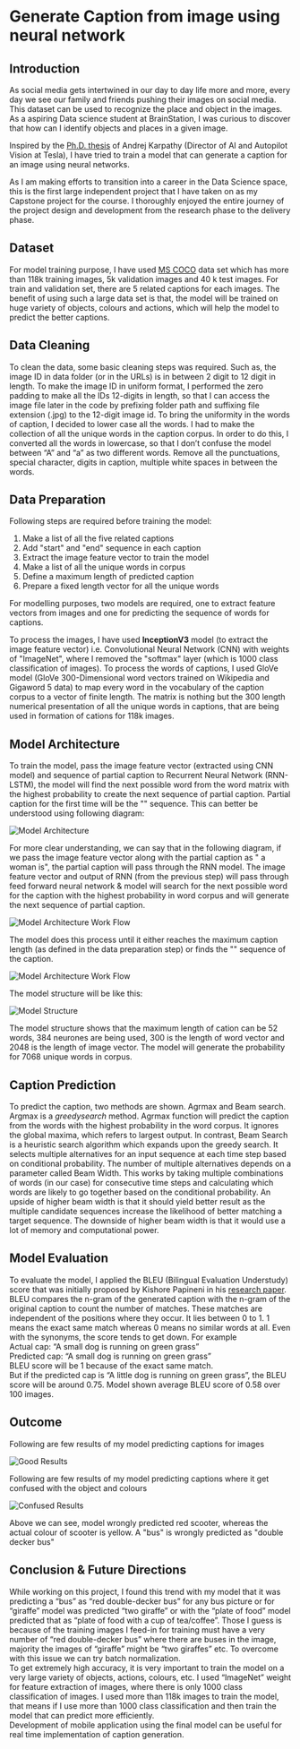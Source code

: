 # Generate Caption from image using neural network

## Introduction <br>

As social media gets intertwined in our day to day life more and more, every day we see our family and friends pushing their images on social media. This dataset can be used to recognize  the place and object in the images. As a aspiring Data science student at BrainStation, I was curious to discover that how can I identify objects and places in a given image. <br>

Inspired by the [Ph.D. thesis](https://cs.stanford.edu/people/karpathy/main.pdf) of Andrej Karpathy (Director of AI and Autopilot Vision at Tesla), I have tried to train a model that can generate a caption for an image using neural networks.<br>

As I am making efforts to transition into a career in the Data Science space, this is the first large independent project that I have taken on as my Capstone project for the course. I thoroughly enjoyed the entire journey of the project design and development from the research phase to the delivery phase.

## Dataset <br>

For model training purpose, I have used [MS COCO](https://cocodataset.org/#download) data set which has more than 118k training images, 5k validation images and 40 k test images. For train and validation set, there are 5 related captions for each images. The benefit of using such a large data set is that, the model will be trained on huge variety of objects, colours and actions, which will help the model to predict the better captions.<br>

## Data Cleaning <br>

To clean the data, some basic cleaning steps was required. Such as, the image ID in data folder (or in the URLs) is in between 2 digit to 12 digit in length. To make the image ID in uniform format, I performed the zero padding to make all the IDs 12-digits in length, so that I can access the image file later in the code by prefixing folder path and suffixing file extension (.jpg) to the 12-digit image id. To bring the uniformity in the words of caption, I decided to lower case all the words. I had to make the collection of all the unique words in the caption corpus. In order to do this, I converted all the words in lowercase, so that I don’t confuse the model between “A” and “a” as two different words. Remove all the punctuations, special character, digits in caption, multiple white spaces in between the words.<br>

## Data Preparation <br>

Following steps are required before training the model:<br>
1. Make a list of all the five related captions
2. Add "start" and "end" sequence in each caption
3. Extract the image feature vector to train the model
4. Make a list of all the unique words in corpus
5. Define a maximum length of predicted caption
6. Prepare a fixed length vector for all the unique words

For modelling purposes, two models are required, one to extract feature vectors from images and one for predicting the sequence of words for captions.

To process the images, I have used **InceptionV3** model (to extract the image feature vector) i.e. Convolutional Neural Network (CNN) with weights of "ImageNet", where I removed the "softmax" layer (which is 1000 class classification of images). To process the words of captions, I used GloVe model (GloVe 300-Dimensional word vectors trained on Wikipedia and Gigaword 5 data) to map every word in the vocabulary of the caption corpus to a vector of finite length. The matrix is nothing but the 300 length numerical presentation of all the unique words in captions, that are being used in formation of cations for 118k images.<br>

## Model Architecture <br>

To train the model, pass the image feature vector (extracted using CNN model) and sequence of partial caption to Recurrent Neural Network (RNN-LSTM), the model will find the next possible word from the word matrix with the highest probability to create the next sequence of partial caption. Partial caption for the first time will be the "<start>" sequence. This can better be understood using following diagram:<br>

![Model Architecture](/images/Screen%20Shot%202020-07-02%20at%207.11.27%20PM.png)

For more clear understanding, we can say that in the following diagram, if we pass the image feature vector along with the partial caption as "<start> a woman is", the partial caption will pass through the RNN model. The image feature vector and output of RNN (from the previous step) will pass through feed forward neural network & model will search for the next possible word for the caption with the highest probability in word corpus and will generate the next sequence of partial caption.<br>

![Model Architecture Work Flow](/images/Screen%20Shot%202020-07-02%20at%207.11.38%20PM.png)

The model does this process until it either reaches the maximum caption length (as defined in the data preparation step) or finds the "<end>" sequence of the caption.<br>

![Model Architecture Work Flow](/images/Screen%20Shot%202020-07-02%20at%207.11.47%20PM.png)

The model structure will be like this:<br>

![Model Structure](/images/download.png)

The model structure shows that the maximum length of cation can be 52 words, 384 neurones are being used, 300 is the length of word vector and 2048 is the length of image vector. The model will generate the probability for 7068 unique words in corpus.<br>

## Caption Prediction <br>

To predict the caption, two methods are shown. Agrmax and Beam search. Argmax is a $greedy search$ method. Agrmax function will predict the caption from the words with the highest probability in the word corpus. It ignores the global maxima, which refers to largest output. In contrast, Beam Search is a heuristic search algorithm which expands upon the greedy search. It selects multiple alternatives for an input sequence at each time step based on conditional probability. The number of multiple alternatives depends on a parameter called Beam Width. This works by taking multiple combinations of words (in our case) for consecutive time steps and calculating which words are likely to go together based on the conditional probability. An upside of higher beam width is that it should yield better result as the multiple candidate sequences increase the likelihood of better matching a target sequence. The downside of higher beam width is that it would use a lot of memory and computational power.

## Model Evaluation <br>

To evaluate the model, I applied the BLEU (Bilingual Evaluation Understudy) score that was initially proposed by Kishore Papineni in his [research paper](https://www.aclweb.org/anthology/P02-1040.pdf). BLEU compares the n-gram of the generated caption with the n-gram of the original caption to count the number of matches. These matches are independent of the positions where they occur. It lies between 0 to 1. 1 means the exact same match whereas 0 means no similar words at all. Even with the synonyms, the score tends to get down. For example<br>
Actual cap: “A small dog is running on green grass”<br>
Predicted cap: “A small dog is running on green grass”<br>
BLEU score will be 1 because of the exact same match.<br>
But if the predicted cap is “A little dog is running on green grass”, the BLEU score will be around 0.75. Model shown average BLEU score of 0.58 over 100 images.<br>

## Outcome <br>
Following are few results of my model predicting captions for images

![Good Results](/images/Screen%20Shot%202020-07-02%20at%207.12.14%20PM.png)

Following are few results of my model predicting captions where it get confused with the object and colours

![Confused Results](/images/Screen%20Shot%202020-07-02%20at%207.12.42%20PM.png)

Above we can see, model wrongly predicted red scooter, whereas the actual colour of scooter is yellow. A "bus" is wrongly predicted as "double decker bus"

## Conclusion & Future Directions <br>

While working on this project, I found this trend with my model that it was predicting a “bus” as “red double-decker bus” for any bus picture or for “giraffe” model was predicted “two giraffe” or with the “plate of food” model predicted that as “plate of food with a cup of tea/coffee”. Those I guess is because of the training images I feed-in for training must have a very number of “red double-decker bus” where there are buses in the image, majority the images of “giraffe” might be “two giraffes” etc. To overcome with this issue we can try batch normalization.<br>
To get extremely high accuracy, it is very important to train the model on a very large variety of objects, actions, colours, etc. I used “ImageNet” weight for feature extraction of images, where there is only 1000 class classification of images. I used more than 118k images to train the model, that means if I use more than 1000 class classification and then train the model that can predict more efficiently.<br>
Development of mobile application using the final model can be useful for real time implementation of caption generation.
